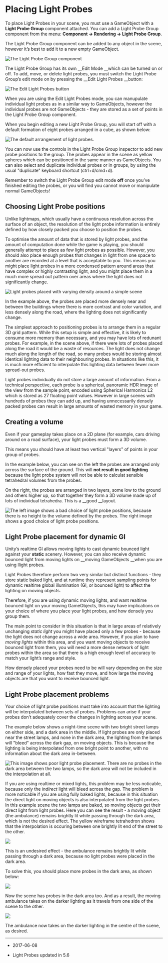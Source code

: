 # Placing Light Probes

To place Light Probes in your scene, you must use a GameObject with a __Light Probe Group__ component attached. You can add a Light Probe Group component from the menu: __Component -> Rendering -> Light Probe Group__.

The Light Probe Group component can be added to any object in the scene, however it’s best to add it to a new empty GameObject.

![The Light Probe Group component](../uploads/Main/class-LightProbeGroup-7.png)

The Light Probe Group has its own __Edit Mode __which can be turned on or off. To add, move, or delete light probes, you must switch the Light Probe Group’s edit mode on by pressing the __Edit Light Probes __button:

![The Edit Light Probes button](../uploads/Main/class-LightProbeGroup-8.png)

When you are using the Edit Light Probes mode, you can manupulate individual light probes as in a similar way to GameObjects, however the individual probes are not GameObjects - they are stored as a set of points in the Light Probe Group component.

When you begin editing a new Light Probe Group, you will start off with a default formation of eight probes arranged in a cube, as shown below:

![The default arrangement of light probes.](../uploads/Main/class-LightProbeGroup-9.png)

You can now use the controls in the Light Probe Group inspector to add new probe positions to the group. The probes appear in the scene as yellow spheres which can be positioned in the same manner as GameObjects. You can also select and duplicate individual probes or in groups, by using the usual "duplicate" keyboard shortcut (ctrl+d/cmd+d).

Remember to switch the Light Probe Group edit mode __off__ once you’ve finished editing the probes, or you will find you cannot move or manipulate normal GameObjects!

## Choosing Light Probe positions

Unlike lightmaps, which usually have a continuous resolution across the surface of an object, the resolution of the light probe information is entirely defined by how closely packed you choose to position the probes.

To optimise the amount of data that is stored by light probes, and the amount of computation done while the game is playing, you should generally attempt to place as few light probes as possible. However, you should also place enough probes that changes in light from one space to another are recorded at a level that is acceptable to you. This means you might place light probes in a more condensed pattern around areas that have complex or highly contrasting light, and you might place them in a much more spread out pattern over areas where the light does not significantly change.

![Light probes placed with varying density around a simple scene](../uploads/Main/class-LightProbeGroup-10.png)

In the example above, the probes are placed more densely near and between the buildings where there is more contrast and color variation, and less densely along the road, where the lighting does not significantly change.

The simplest approach to positioning probes is to arrange them in a regular 3D grid pattern. While this setup is simple and effective, it is likely to consume more memory than necessary, and you may have lots of redunant probes. For example, in the scene above, if there were lots of probes placed along the road it would be a waste of resources. The light does not change much along the length of the road, so many probes would be storing almost identical lighting data to their neighbouring probes. In situations like this, it is much more efficient to interpolate this lighting data between fewer more spread-out probes.

Light probes individually do not store a large amount of information. From a technical perspective, each probe is a spherical, panoramic HDR image of the view from the sample point, encoded using Spherical Harmonics L2 which is stored as 27 floating point values. However in large scenes with hundreds of probes they can add up, and having unnecessarily densely packed probes can result in large amounts of wasted memory in your game.


## Creating a volume

Even if your gameplay takes place on a 2D plane (for example, cars driving around on a road surface), your light probes must form a 3D volume.

This means you should have at least two vertical "layers" of points in your group of probes.

In the example below, you can see on the left the probes are arranged only across the surface of the ground. This will __not result in good lighting__ because the light probe system will not be able to calculat sensible tetrahedral volumes from the probes.

On the right, the probes are arranged in two layers, some low to the ground and others higher up, so that together they form a 3D volume made up of lots of individual tetrahedra. This is a __good __layout.


![The left image shows a bad choice of light probe positions, because there is no height to the volume defined by the probes. The right image shows a good choice of light probe positions.](../uploads/Main/class-LightProbeGroup-11.png)

## Light Probe placement for dynamic GI

Unity’s realtime GI allows moving lights to cast dynamic bounced light against your __static__ scenery. However, you can also receive dynamic bounced light from moving lights on __moving GameObjects __when you are using llight probes.

Light Probes therefore perform two very similar but distinct functions - they store static baked light, and at runtime they represent sampling points for dynamic realtime global illumination (GI, or bounced light) to affect the lighting on moving objects.

Therefore, if you are using dynamic moving lights, and want realtime bounced light on your moving GameObjects, this may have implications on your choice of where you place your light probes, and how densely you group them.

The main point to consider in this situation is that in large areas of relatively unchanging *static light* you might have placed only a few probes - because the light does not change across a wide area. However, if you plan to have *moving lights* within this area, and you want moving objects to receive bounced light from them, you will need a more dense network of light probes within the area so that there is a high enough level of accuracy to match your light’s range and style.

How densely placed your probes need to be will vary depending on the size and range of your lights, how fast they move, and how large the moving objects are that you want to receive bounced light.

## Light Probe placement problems

Your choice of light probe positions must take into account that the lighting will be interpolated between sets of probes. Problems can arise if your probes don’t adequately cover the changes in lighting across your scene.

The example below shows a night-time scene with two bright street lamps on either side, and a dark area in the middle. If light probes are only placed near the street lamps, and none in the dark area, the lighting from the lamps will "bleed" across the dark gap, on moving objects. This is because the lighting is being interpolated from one bright point to another, with no information about the dark area in-between.

![This image shows poor light probe placement. There are no probes in the dark area between the two lamps, so the dark area will not be included in the interpolation at all.](../uploads/Main/class-LightProbeGroup-12.png)

If you are using realtime or mixed lights, this problem may be less noticable, because only the _indirect_ light will bleed across the gap. The problem is more noticable if you are using fully baked lights, because in this situation the direct light on moving objects is also interpolated from the light probes. In this example scene the two lamps are baked, so moving objects get their direct light from light probes. Here you can see the result - a moving object (the ambulance) remains brightly lit while passing through the dark area, which is not the desired effect. The yellow wireframe tetrahedron shows that the interpolation is occuring between one brightly lit end of the street to the other.

![](../uploads/Main/class-LightProbeGroup-13.png)

This is an undesired effect - the ambulance remains brightly lit while passing through a dark area, because no light probes were placed in the dark area.

To solve this, you should place more probes in the dark area, as shown below:

![](../uploads/Main/class-LightProbeGroup-14.png)

Now the scene has probes in the dark area too. And as a result, the moving ambulance takes on the darker lighting as it travels from one side of the scene to the other.

![](../uploads/Main/class-LightProbeGroup-15.png)

The ambulance now takes on the darker lighting in the centre of the scene, as desired.

---

* <span class="page-edit"> 2017-06-08  <!-- include IncludeTextNewPageNoEdit --></span>

* <span class="page-history">Light Probes updated in 5.6</span>